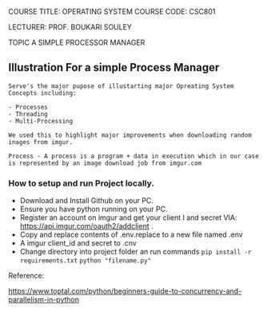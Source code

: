 
COURSE TITLE: OPERATING SYSTEM
COURSE CODE: CSC801

LECTURER: PROF. BOUKARI SOULEY

TOPIC
A SIMPLE PROCESSOR MANAGER



## Illustration For a simple Process Manager
 ```
 Serve's the major pupose of illustarting major Opreating System Concepts including:

 - Processes 
 - Threading 
 - Multi-Processing

We used this to highlight major improvements when downloading random inages from imgur.

Process - A process is a program + data in execution which in our case is represented by an image download job from imgur.com
 
 ```


### How to setup and run Project locally.
 - Download and Install Github on your PC.
 - Ensure you have python running on your PC.
 - Register an account on imgur and get your client I and secret VIA: https://api.imgur.com/oauth2/addclient .
 - Copy and replace contents of .env.replace to a new file named .env
 - A imgur client_id and secret to .cnv
 - Change directory into project folder an run commands 
 `pip install -r requirements.txt`
 `python "filename.py" `


 Reference:

 https://www.toptal.com/python/beginners-guide-to-concurrency-and-parallelism-in-python